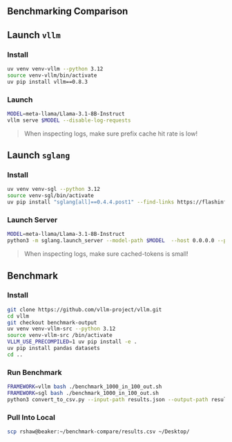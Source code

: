 ## Benchmarking Comparison

## Launch `vllm`

### Install

```bash
uv venv venv-vllm --python 3.12
source venv-vllm/bin/activate
uv pip install vllm==0.8.3
```

### Launch

```bash
MODEL=meta-llama/Llama-3.1-8B-Instruct
vllm serve $MODEL --disable-log-requests
```

> When inspecting logs, make sure prefix cache hit rate is low!

## Launch `sglang`

### Install

```bash
uv venv venv-sgl --python 3.12
source venv-sgl/bin/activate
uv pip install "sglang[all]==0.4.4.post1" --find-links https://flashinfer.ai/whl/cu124/torch2.5/flashinfer-python
```

### Launch Server

```bash
MODEL=meta-llama/Llama-3.1-8B-Instruct
python3 -m sglang.launch_server --model-path $MODEL  --host 0.0.0.0 --port 8000 # --enable-mixed-chunk --enable-torch-compile
```

> When inspecting logs, make sure cached-tokens is small!

## Benchmark

### Install
```bash
git clone https://github.com/vllm-project/vllm.git
cd vllm
git checkout benchmark-output
uv venv venv-vllm-src --python 3.12
source venv-vllm-src /bin/activate
VLLM_USE_PRECOMPILED=1 uv pip install -e .
uv pip install pandas datasets
cd ..
```

### Run Benchmark

```bash
FRAMEWORK=vllm bash ./benchmark_1000_in_100_out.sh
FRAMEWORK=sgl bash ./benchmark_1000_in_100_out.sh
python3 convert_to_csv.py --input-path results.json --output-path results.csv
```

### Pull Into Local

```bash
scp rshaw@beaker:~/benchmark-compare/results.csv ~/Desktop/
```
